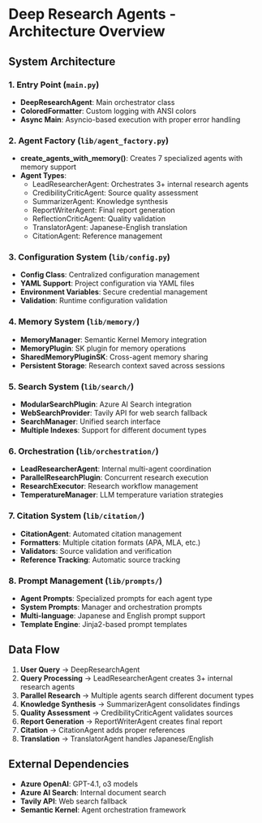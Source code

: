 # Deep Research Agents - Architecture Overview

## System Architecture

### 1. Entry Point (`main.py`)
- **DeepResearchAgent**: Main orchestrator class
- **ColoredFormatter**: Custom logging with ANSI colors
- **Async Main**: Asyncio-based execution with proper error handling

### 2. Agent Factory (`lib/agent_factory.py`)
- **create_agents_with_memory()**: Creates 7 specialized agents with memory support
- **Agent Types**:
  - LeadResearcherAgent: Orchestrates 3+ internal research agents
  - CredibilityCriticAgent: Source quality assessment
  - SummarizerAgent: Knowledge synthesis
  - ReportWriterAgent: Final report generation
  - ReflectionCriticAgent: Quality validation
  - TranslatorAgent: Japanese-English translation
  - CitationAgent: Reference management

### 3. Configuration System (`lib/config.py`)
- **Config Class**: Centralized configuration management
- **YAML Support**: Project configuration via YAML files
- **Environment Variables**: Secure credential management
- **Validation**: Runtime configuration validation

### 4. Memory System (`lib/memory/`)
- **MemoryManager**: Semantic Kernel Memory integration
- **MemoryPlugin**: SK plugin for memory operations
- **SharedMemoryPluginSK**: Cross-agent memory sharing
- **Persistent Storage**: Research context saved across sessions

### 5. Search System (`lib/search/`)
- **ModularSearchPlugin**: Azure AI Search integration
- **WebSearchProvider**: Tavily API for web search fallback
- **SearchManager**: Unified search interface
- **Multiple Indexes**: Support for different document types

### 6. Orchestration (`lib/orchestration/`)
- **LeadResearcherAgent**: Internal multi-agent coordination
- **ParallelResearchPlugin**: Concurrent research execution
- **ResearchExecutor**: Research workflow management
- **TemperatureManager**: LLM temperature variation strategies

### 7. Citation System (`lib/citation/`)
- **CitationAgent**: Automated citation management
- **Formatters**: Multiple citation formats (APA, MLA, etc.)
- **Validators**: Source validation and verification
- **Reference Tracking**: Automatic source tracking

### 8. Prompt Management (`lib/prompts/`)
- **Agent Prompts**: Specialized prompts for each agent type
- **System Prompts**: Manager and orchestration prompts
- **Multi-language**: Japanese and English prompt support
- **Template Engine**: Jinja2-based prompt templates

## Data Flow
1. **User Query** → DeepResearchAgent
2. **Query Processing** → LeadResearcherAgent creates 3+ internal research agents
3. **Parallel Research** → Multiple agents search different document types
4. **Knowledge Synthesis** → SummarizerAgent consolidates findings
5. **Quality Assessment** → CredibilityCriticAgent validates sources
6. **Report Generation** → ReportWriterAgent creates final report
7. **Citation** → CitationAgent adds proper references
8. **Translation** → TranslatorAgent handles Japanese/English

## External Dependencies
- **Azure OpenAI**: GPT-4.1, o3 models
- **Azure AI Search**: Internal document search
- **Tavily API**: Web search fallback
- **Semantic Kernel**: Agent orchestration framework

